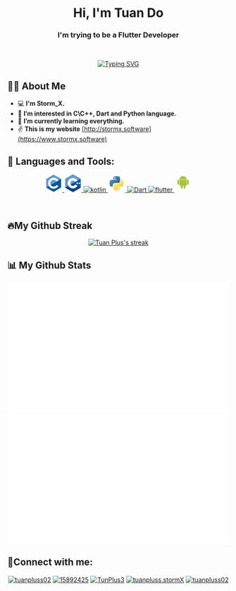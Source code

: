 <h1 align="center">Hi, I'm Tuan Do</h1>
<h3 align="center">I'm trying to be a Flutter Developer</h3>
<br/>
<p align="center">
     <a href="https://www.facebook.com/code.mely"><img src="https://readme-typing-svg.herokuapp.com?font=Fira+Code&pause=1000&width=435&lines=Form+Code+MeLy+Universe+with+love%E2%9D%A4%EF%B8%8F" alt="Typing SVG" /></a>
 </p>


## 🙋‍♂️ About Me

- 💻 **I'm Storm_X.**
- 👀 **I’m interested in C\C++, Dart and Python language.**
- 🌱 **I’m currently learning everything.**
- ✌ **This is my website** [http://stormx.software](https://www.stormx.software)

## 🚀 Languages and Tools:

<p align="center">
     <a href="https://www.cprogramming.com/" target="_blank"> <img src="https://raw.githubusercontent.com/devicons/devicon/master/icons/c/c-original.svg" alt="c" width="40" height="40"/> </a> 
     <a href="https://www.w3schools.com/cpp/" target="_blank"> <img src="https://raw.githubusercontent.com/devicons/devicon/master/icons/cplusplus/cplusplus-original.svg" alt="cplusplus" width="40" height="40"/> </a> 
     <a href="https://kotlinlang.org" target="_blank" rel="noreferrer"> <img src="https://www.vectorlogo.zone/logos/kotlinlang/kotlinlang-icon.svg" alt="kotlin" width="40" height="40"/> </a> 
       <a href="https://www.python.org" target="_blank"> <img src="https://raw.githubusercontent.com/devicons/devicon/master/icons/python/python-original.svg" alt="python" width="40" height="40"/> </a>
     <a href="https://dart.dev" target="_blank"> <img src="https://user-images.githubusercontent.com/82562559/188296010-65e9f026-ae0d-444e-ad7c-bda260960d82.png" alt="Dart" width="40" height="40"/> </a>
     <a href="https://flutter.dev" target="_blank"> <img src="https://user-images.githubusercontent.com/82562559/188295899-a6caaa1f-5f3b-4f50-90fa-12099bf9ec54.png" alt="flutter" width="40" height="40"/> </a>
          <a href="https://developer.android.com" target="_blank" rel="noreferrer"> <img src="https://raw.githubusercontent.com/devicons/devicon/master/icons/android/android-original-wordmark.svg" alt="android" width="40" height="40"/> </a>
 </p>
<br/>

## 🔥My Github Streak
<p align="center">
    <a href="https://github.com/Tuanpluss02/github-readme-streak-stats">
        <img title="🔥 Get streak stats for your profile at git.io/streak-stats" alt="Tuan Plus's streak" src="https://github-readme-streak-stats.herokuapp.com/?user=Tuanpluss02&theme=black-ice&hide_border=true&stroke=0000&background=060A0CD0"/>
    </a>
</p>

## 📊 My Github Stats

<!--   <br/> -->
<p align="center">
<img src="https://github.com/Tuanpluss02/github-stats./blob/master/generated/overview.svg#gh-dark-mode-only">
<img src="https://github.com/Tuanpluss02/github-stats./blob/master/generated/languages.svg#gh-dark-mode-only">
</p>
<!-- <br/> -->



## 🤝Connect with me:

<p align="center">
     <a href="https://www.linkedin.com/in/tuanpluss02/" target="blank"><img align="center" src="https://raw.githubusercontent.com/rahuldkjain/github-profile-readme-generator/master/src/images/icons/Social/linked-in-alt.svg" alt="tuanpluss02" height="30" width="40" /></a>
<a href="https://stackoverflow.com/users/15892425/tuan-plus" target="blank"><img align="center" src="https://raw.githubusercontent.com/rahuldkjain/github-profile-readme-generator/master/src/images/icons/Social/stack-overflow.svg" alt="15892425" height="30" width="40" /></a>    
<a href="https://twitter.com/TunPlus3" target="blank"><img align="center" src="https://raw.githubusercontent.com/rahuldkjain/github-profile-readme-generator/master/src/images/icons/Social/twitter.svg" alt="TunPlus3" height="30" width="40" /></a>    
<a href="https://www.facebook.com/tuanpluss.stormX/" target="blank"><img align="center" src="https://raw.githubusercontent.com/rahuldkjain/github-profile-readme-generator/master/src/images/icons/Social/facebook.svg" alt="tuanpluss.stormX" height="30" width="40" /></a>    
<a href="https://www.instagram.com/tuanpluss02/" target="blank"><img align="center" src="https://raw.githubusercontent.com/rahuldkjain/github-profile-readme-generator/master/src/images/icons/Social/instagram.svg" alt="tuanpluss02" height="30" width="40" /></a>
</p>
<!-- 
## 🎵Music

[![spotify-github-profile](https://spotify-github-profile.vercel.app/api/view?uid=zvpx9cjp3h574v2gc7av8sbun&cover_image=true&theme=default&bar_color=53b14f&bar_color_cover=false)](https://github.com/kittinan/spotify-github-profile) -->

<!---
Tuanpluss02/Tuanpluss02 is a ✨ special ✨ repository because its `README.md` (this file) appears on your GitHub profile.
You can click the Preview link to take a look at your changes.
--->
